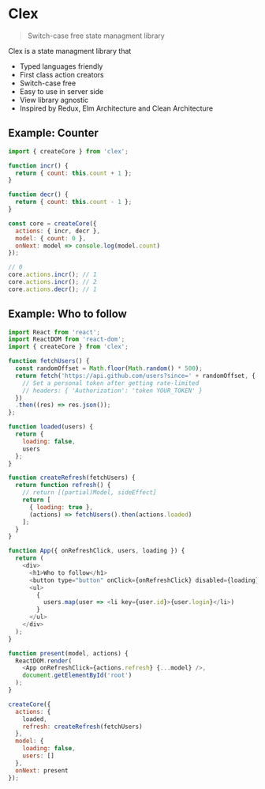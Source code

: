 # Clex
> Switch-case free state managment library

Clex is a state managment library that
- Typed languages friendly
- First class action creators
- Switch-case free
- Easy to use in server side
- View library agnostic
- Inspired by Redux, Elm Architecture and Clean Architecture

## Example: Counter
```js
import { createCore } from 'clex';

function incr() {
  return { count: this.count + 1 };
}

function decr() {
  return { count: this.count - 1 };
}

const core = createCore({
  actions: { incr, decr },
  model: { count: 0 },
  onNext: model => console.log(model.count)
});

// 0
core.actions.incr(); // 1
core.actions.incr(); // 2
core.actions.decr(); // 1
```

## Example: Who to follow
```js
import React from 'react';
import ReactDOM from 'react-dom';
import { createCore } from 'clex';

function fetchUsers() {
  const randomOffset = Math.floor(Math.random() * 500);
  return fetch('https://api.github.com/users?since=' + randomOffset, {
    // Set a personal token after getting rate-limited
    // headers: { 'Authorization': 'token YOUR_TOKEN' }
  })
  .then((res) => res.json());
};

function loaded(users) {
  return {
    loading: false,
    users
  };
}

function createRefresh(fetchUsers) {
  return function refresh() {
    // return [(partial)Model, sideEffect]
    return [
      { loading: true },
      (actions) => fetchUsers().then(actions.loaded)
    ];
  }
}

function App({ onRefreshClick, users, loading }) {
  return (
    <div>
      <h1>Who to follow</h1>
      <button type="button" onClick={onRefreshClick} disabled={loading}>Refresh</button>
      <ul>
        {
          users.map(user => <li key={user.id}>{user.login}</li>)
        }
      </ul>
    </div>
  );
}

function present(model, actions) {
  ReactDOM.render(
    <App onRefreshClick={actions.refresh} {...model} />,
    document.getElementById('root')
  );
}

createCore({
  actions: {
    loaded,
    refresh: createRefresh(fetchUsers)
  },
  model: {
    loading: false,
    users: []
  },
  onNext: present
});
```
